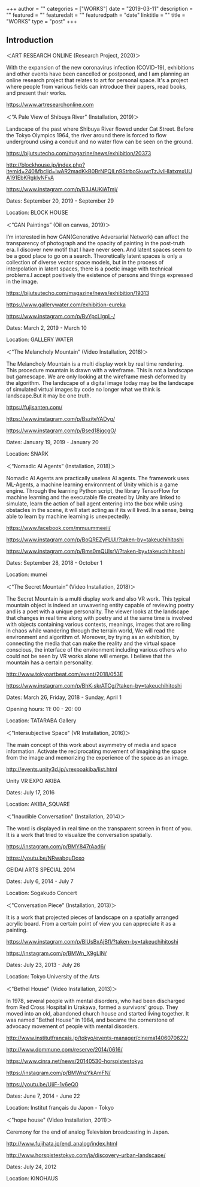+++
author = ""
categories = ["WORKS"]
date = "2019-03-11"
description = ""
featured = ""
featuredalt = ""
featuredpath = "date"
linktitle = ""
title = "WORKS"
type = "post"
+++

## Introduction

＜ART RESEARCH ONLINE (Research Project, 2020)＞

With the expansion of the new coronavirus infection (COVID-19), exhibitions and other events have been cancelled or postponed,
and I am planning an online research project that relates to art for personal space.
It's a project where people from various fields can introduce their papers, read books, and present their works.

https://www.artresearchonline.com



＜“A Pale View of Shibuya River” (Installation, 2019)＞

Landscape of the past where Shibuya River flowed under Cat Street.
Before the Tokyo Olympics 1964, the river around there is forced to flow underground using a conduit and no water flow can be seen on the ground.

https://bijutsutecho.com/magazine/news/exhibition/20373

http://blockhouse.jp/index.php?itemid=240&fbclid=IwAR2madKkB0BrNPQILn9StrboSkuwtTzJvlHIatxmxUUA191EbKRgklyNFvA

https://www.instagram.com/p/B3JAUKiATmj/

Dates: September 20, 2019 - September 29

Location: BLOCK HOUSE



＜“GAN Paintings” (Oil on canvas, 2019)＞

I’m interested in how GAN(Generative Adversarial Network) can affect the transparency of photograph and the opacity of painting in the post-truth era. I discover new motif that I have never seen. And latent spaces seem to be a good place to go on a search. Theoretically latent spaces is only a collection of diverse vector space models, but in the process of interpolation in latent spaces, there is a poetic image with technical problems.I accept positively the existence of persons and things expressed in the image.

https://bijutsutecho.com/magazine/news/exhibition/19313

https://www.gallerywater.com/exhibition-eureka

https://www.instagram.com/p/BvYpcLlgpL-/

Dates: March 2, 2019 - March 10

Location: GALLERY WATER



＜“The Melancholy Mountain” (Video Installation, 2018)＞

The Melancholy Mountain is a multi display work by real time rendering. This procedure mountain is drawn with a wireframe. This is not a landscape but gamescape.
We are only looking at the wireframe mesh deformed by the algorithm.
The landscape of a digital image today may be the landscape of simulated virtual images by code no longer what we think is landscape.But it may be one truth.

https://fujisanten.com/

https://www.instagram.com/p/BsziteYADyg/

https://www.instagram.com/p/Bsed18jgcgO/

Dates: January 19, 2019 - January 20

Location: SNARK



＜“Nomadic AI Agents” (Installation, 2018)＞

Nomadic AI Agents are practically useless AI agents.
The framework uses ML-Agents, a machine learning environment of Unity which is a game engine.
Through the learning Python script, the library TensorFlow for machine learning and the executable file created by Unity are linked to simulate,
learn the action of ball agent entering into the box while using obstacles in the scene,
it will start acting as if its will lived.
In a sense, being able to learn by machine learning is unexpectedly.

https://www.facebook.com/mmuummeeii/

https://www.instagram.com/p/BoQREZyFLUI/?taken-by=takeuchihitoshi

https://www.instagram.com/p/Bms0mQUlsrV/?taken-by=takeuchihitoshi

Dates: September 28, 2018 - October 1

Location: mumei



＜“The Secret Mountain” (Video Installation, 2018)＞

The Secret Mountain is a multi display work and also VR work.
This typical mountain object is indeed an unwavering entity capable of reviewing poetry and is a poet with a unique personality.
The viewer looks at the landscape that changes in real time along with poetry and at the same time is involved with objects containing various contexts,
meanings, images that are rolling in chaos while wandering through the terrain world, We will read the environment and algorithm of.
Moreover, by trying as an exhibition, by connecting the media that can make the reality and the virtual space conscious,
the interface of the environment including various others who could not be seen by VR works alone will emerge.
I believe that the mountain has a certain personality.

http://www.tokyoartbeat.com/event/2018/053E

https://www.instagram.com/p/BhK-skrATCg/?taken-by=takeuchihitoshi

Dates: March 26, Friday, 2018 - Sunday, April 1

Opening hours: 11: 00 - 20: 00

Location: TATARABA Gallery



＜"Intersubjective Space" (VR Installation, 2016)＞

The main concept of this work about asymmetry of media and space information.
Activate the reciprocating movement of imagining the space from the image and memorizing the experience of the space as an image.

http://events.unity3d.jp/vrexpoakiba/list.html

Unity VR EXPO AKIBA

Dates: July 17, 2016

Location: AKIBA_SQUARE



＜"Inaudible Conversation" (Installation, 2014)＞

The word is displayed in real time on the transparent screen in front of you.
It is a work that tried to visualize the conversation spatially.

https://instagram.com/p/BMY847rAad6/

https://youtu.be/NRwabquDoxo

GEIDAI ARTS SPECIAL 2014

Dates: July 6, 2014 - July 7

Location: Sogakudo Concert



＜"Conversation Piece" (Installation, 2013)＞

It is a work that projected pieces of landscape on a spatially arranged acrylic board.
From a certain point of view you can appreciate it as a painting.

https://www.instagram.com/p/BlUsBxAjBfl/?taken-by=takeuchihitoshi

https://instagram.com/p/BMWn_X9gLIN/

Dates: July 23, 2013 - July 26

Location: Tokyo University of the Arts



＜"Bethel House" (Video Installation, 2013)＞

In 1978, several people with mental disorders, who had been discharged from Red Cross Hospital in Urakawa,
formed a survivors' group. They moved into an old, abandoned church house and started living together.
It was named "Bethel House" in 1984, and became the cornerstone of advocacy movement of people with mental disorders.

http://www.institutfrancais.jp/tokyo/events-manager/cinema1406070622/

http://www.dommune.com/reserve/2014/0616/

https://www.cinra.net/news/20140530-horspistestokyo

https://instagram.com/p/BMWnzYkAmFN/

https://youtu.be/UjiF-1v6eQ0

Dates: June 7, 2014 - June 22

Location: Institut français du Japon - Tokyo



＜"hope house" (Video Installation, 2011)＞

Ceremony for the end of analog Television broadcasting in Japan.

http://www.fujihata.jp/end_analog/index.html

http://www.horspistestokyo.com/ja/discovery-urban-landscape/

Dates: July 24, 2012

Location: KINOHAUS

